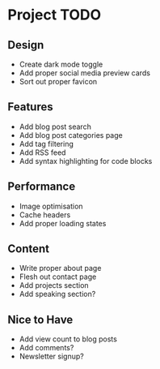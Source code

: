 # Project TODO

## Design
- Create dark mode toggle
- Add proper social media preview cards
- Sort out proper favicon

## Features
- Add blog post search
- Add blog post categories page
- Add tag filtering
- Add RSS feed
- Add syntax highlighting for code blocks

## Performance
- Image optimisation
- Cache headers
- Add proper loading states

## Content
- Write proper about page
- Flesh out contact page
- Add projects section
- Add speaking section?

## Nice to Have
- Add view count to blog posts
- Add comments?
- Newsletter signup?